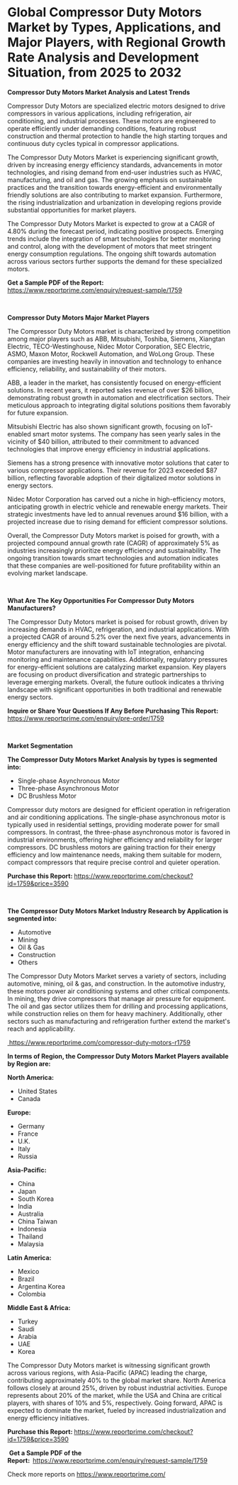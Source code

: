 <p><h1>Global Compressor Duty Motors Market by Types, Applications, and Major Players, with Regional Growth Rate Analysis and Development Situation, from 2025 to 2032</h1></p><p><strong>Compressor Duty Motors Market Analysis and Latest Trends</strong></p>
<p><p>Compressor Duty Motors are specialized electric motors designed to drive compressors in various applications, including refrigeration, air conditioning, and industrial processes. These motors are engineered to operate efficiently under demanding conditions, featuring robust construction and thermal protection to handle the high starting torques and continuous duty cycles typical in compressor applications.</p><p>The Compressor Duty Motors Market is experiencing significant growth, driven by increasing energy efficiency standards, advancements in motor technologies, and rising demand from end-user industries such as HVAC, manufacturing, and oil and gas. The growing emphasis on sustainable practices and the transition towards energy-efficient and environmentally friendly solutions are also contributing to market expansion. Furthermore, the rising industrialization and urbanization in developing regions provide substantial opportunities for market players.</p><p>The Compressor Duty Motors Market is expected to grow at a CAGR of 4.80% during the forecast period, indicating positive prospects. Emerging trends include the integration of smart technologies for better monitoring and control, along with the development of motors that meet stringent energy consumption regulations. The ongoing shift towards automation across various sectors further supports the demand for these specialized motors.</p></p>
<p><strong>Get a Sample PDF of the Report:&nbsp;</strong> <a href="https://www.reportprime.com/enquiry/request-sample/1759?utm_campaign=62&utm_medium=2&utm_source=Github&utm_content=ia&utm_term=28022025&utm_id=compressor-duty-motors">https://www.reportprime.com/enquiry/request-sample/1759</a></p>
<p>&nbsp;</p>
<p><strong>Compressor Duty Motors Major Market Players</strong></p>
<p><p>The Compressor Duty Motors market is characterized by strong competition among major players such as ABB, Mitsubishi, Toshiba, Siemens, Xiangtan Electric, TECO-Westinghouse, Nidec Motor Corporation, SEC Electric, ASMO, Maxon Motor, Rockwell Automation, and WoLong Group. These companies are investing heavily in innovation and technology to enhance efficiency, reliability, and sustainability of their motors.</p><p>ABB, a leader in the market, has consistently focused on energy-efficient solutions. In recent years, it reported sales revenue of over $26 billion, demonstrating robust growth in automation and electrification sectors. Their meticulous approach to integrating digital solutions positions them favorably for future expansion.</p><p>Mitsubishi Electric has also shown significant growth, focusing on IoT-enabled smart motor systems. The company has seen yearly sales in the vicinity of $40 billion, attributed to their commitment to advanced technologies that improve energy efficiency in industrial applications.</p><p>Siemens has a strong presence with innovative motor solutions that cater to various compressor applications. Their revenue for 2023 exceeded $87 billion, reflecting favorable adoption of their digitalized motor solutions in energy sectors.</p><p>Nidec Motor Corporation has carved out a niche in high-efficiency motors, anticipating growth in electric vehicle and renewable energy markets. Their strategic investments have led to annual revenues around $16 billion, with a projected increase due to rising demand for efficient compressor solutions.</p><p>Overall, the Compressor Duty Motors market is poised for growth, with a projected compound annual growth rate (CAGR) of approximately 5% as industries increasingly prioritize energy efficiency and sustainability. The ongoing transition towards smart technologies and automation indicates that these companies are well-positioned for future profitability within an evolving market landscape.</p></p>
<p>&nbsp;</p>
<p><strong>What Are The Key Opportunities For Compressor Duty Motors Manufacturers?</strong></p>
<p><p>The Compressor Duty Motors market is poised for robust growth, driven by increasing demands in HVAC, refrigeration, and industrial applications. With a projected CAGR of around 5.2% over the next five years, advancements in energy efficiency and the shift toward sustainable technologies are pivotal. Motor manufacturers are innovating with IoT integration, enhancing monitoring and maintenance capabilities. Additionally, regulatory pressures for energy-efficient solutions are catalyzing market expansion. Key players are focusing on product diversification and strategic partnerships to leverage emerging markets. Overall, the future outlook indicates a thriving landscape with significant opportunities in both traditional and renewable energy sectors.</p></p>
<p><strong>Inquire or Share Your Questions If Any Before Purchasing This Report:</strong> <a href="https://www.reportprime.com/enquiry/pre-order/1759?utm_campaign=62&utm_medium=2&utm_source=Github&utm_content=ia&utm_term=28022025&utm_id=compressor-duty-motors">https://www.reportprime.com/enquiry/pre-order/1759</a></p>
<p>&nbsp;</p>
<p><strong>Market Segmentation</strong></p>
<p><strong>The Compressor Duty Motors Market Analysis by types is segmented into:</strong></p>
<p><ul><li>Single-phase Asynchronous Motor</li><li>Three-phase Asynchronous Motor</li><li>DC Brushless Motor</li></ul></p>
<p><p>Compressor duty motors are designed for efficient operation in refrigeration and air conditioning applications. The single-phase asynchronous motor is typically used in residential settings, providing moderate power for small compressors. In contrast, the three-phase asynchronous motor is favored in industrial environments, offering higher efficiency and reliability for larger compressors. DC brushless motors are gaining traction for their energy efficiency and low maintenance needs, making them suitable for modern, compact compressors that require precise control and quieter operation.</p></p>
<p><strong>Purchase this Report:&nbsp;</strong><a href="https://www.reportprime.com/checkout?id=1759&price=3590&utm_campaign=62&utm_medium=2&utm_source=Github&utm_content=ia&utm_term=28022025&utm_id=compressor-duty-motors">https://www.reportprime.com/checkout?id=1759&price=3590</a></p>
<p>&nbsp;</p>
<p><strong>The Compressor Duty Motors Market Industry Research by Application is segmented into:</strong></p>
<p><ul><li>Automotive</li><li>Mining</li><li>Oil & Gas</li><li>Construction</li><li>Others</li></ul></p>
<p><p>The Compressor Duty Motors Market serves a variety of sectors, including automotive, mining, oil & gas, and construction. In the automotive industry, these motors power air conditioning systems and other critical components. In mining, they drive compressors that manage air pressure for equipment. The oil and gas sector utilizes them for drilling and processing applications, while construction relies on them for heavy machinery. Additionally, other sectors such as manufacturing and refrigeration further extend the market's reach and applicability.</p></p>
<p><a href="https://www.reportprime.com/compressor-duty-motors-r1759?utm_campaign=62&utm_medium=2&utm_source=Github&utm_content=ia&utm_term=28022025&utm_id=compressor-duty-motors">&nbsp;https://www.reportprime.com/compressor-duty-motors-r1759</a></p>
<p><strong>In terms of Region, the Compressor Duty Motors Market Players available by Region are:</strong></p>
<p>
    <p> <strong> North America: </strong>
        <ul>
            <li>United States</li>
            <li>Canada</li>
        </ul>
        </p> 
    <p> <strong> Europe: </strong>
        <ul>
            <li>Germany</li>
            <li>France</li>
            <li>U.K.</li>
            <li>Italy</li>
            <li>Russia</li>
        </ul>
        </p> 
    <p> <strong> Asia-Pacific: </strong>
        <ul>
            <li>China</li>
            <li>Japan</li>
            <li>South Korea</li>
            <li>India</li>
            <li>Australia</li>
            <li>China Taiwan</li>
            <li>Indonesia</li>
            <li>Thailand</li>
            <li>Malaysia</li>
        </ul>
        </p> 
    <p> <strong> Latin America: </strong>
        <ul>
            <li>Mexico</li>
            <li>Brazil</li>
            <li>Argentina Korea</li>
            <li>Colombia</li>
        </ul>
        </p> 
    <p> <strong> Middle East & Africa: </strong>
        <ul>
            <li>Turkey</li>
            <li>Saudi</li>
            <li>Arabia</li>
            <li>UAE</li>
            <li>Korea</li>
        </ul>
    </p>
    </p>
<p><p>The Compressor Duty Motors market is witnessing significant growth across various regions, with Asia-Pacific (APAC) leading the charge, contributing approximately 40% to the global market share. North America follows closely at around 25%, driven by robust industrial activities. Europe represents about 20% of the market, while the USA and China are critical players, with shares of 10% and 5%, respectively. Going forward, APAC is expected to dominate the market, fueled by increased industrialization and energy efficiency initiatives.</p></p>
<p><strong>Purchase this Report: </strong><a href="https://www.reportprime.com/checkout?id=1759&price=3590&utm_campaign=62&utm_medium=2&utm_source=Github&utm_content=ia&utm_term=28022025&utm_id=compressor-duty-motors">https://www.reportprime.com/checkout?id=1759&price=3590</a></p>
<p>&nbsp;<strong>Get a Sample PDF of the Report:&nbsp;&nbsp;</strong><a href="https://www.reportprime.com/enquiry/request-sample/1759?utm_campaign=62&utm_medium=2&utm_source=Github&utm_content=ia&utm_term=28022025&utm_id=compressor-duty-motors">https://www.reportprime.com/enquiry/request-sample/1759</a></p>
<p><strong></strong></p>
<p>Check more reports on <a href="https://www.reportprime.com/?utm_campaign=62&utm_medium=2&utm_source=Github&utm_content=ia&utm_term=28022025&utm_id=compressor-duty-motors">https://www.reportprime.com/</a></p>